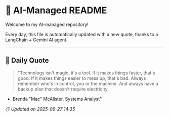 # 🧠 AI-Managed README

Welcome to my AI-managed repository!

Every day, this file is automatically updated with a new quote, thanks to a LangChain + Gemini AI agent.

---

## 📅 Daily Quote

> "Technology isn't magic, it's a tool.
If it makes things faster, that's good.
If it makes things easier to mess up, that's bad.
Always remember who's in control, you or the machine.
And always have a backup plan that doesn't require electricity.

- Brenda "Mac" McAlister, Systems Analyst"

*🕒 Updated on 2025-09-27 14:35*